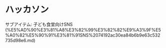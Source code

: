 # ハッカソン

サブアイテム: 子ども食堂向けSNS (%E5%AD%90%E3%81%A8%E3%82%99%E3%82%82%E9%A3%9F%E5%A0%82%E5%90%91%E3%81%91SNS%2074192ac30ea84b6b9e63c532735d98e6.md)